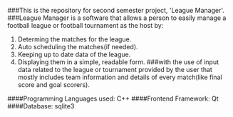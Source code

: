 ###This is the repository for second semester project, 'League Manager'. 
###League Manager is a software that allows a person to easily manage a football league or football tournament as the host by:
1. Determing the matches for the league.
2. Auto scheduling the matches(if needed).
3. Keeping up to date data of the league.
4. Displaying them in a simple, readable form.
###with the use of input data related to the league or tournament provided by the user that mostly includes team information and details of every match(like final score and goal scorers).

####Programming Languages used: C++ 
####Frontend Framework: Qt
####Database: sqlite3
